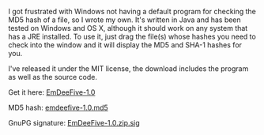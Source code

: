 
I got frustrated with Windows not having a default program for checking the MD5 hash of a file, so I wrote my own. It's written in Java and has been tested on Windows and OS X, although it should work on any system that has a JRE installed. To use it, just drag the file(s) whose hashes you need to check into the window and it will display the MD5 and SHA-1 hashes for you.

<!--more-->

I've released it under the MIT license, the download includes the program as well as the source code.

Get it here: [EmDeeFive-1.0](http://www.techorganic.com/software/emdeefive/EmDeeFive-1.0.zip)

MD5 hash: [emdeefive-1.0.md5](http://www.techorganic.com/software/emdeefive/emdeefive-1.0.md5)

GnuPG signature: [EmDeeFive-1.0.zip.sig](http://www.techorganic.com/software/emdeefive/EmDeeFive-1.0.zip.sig)
